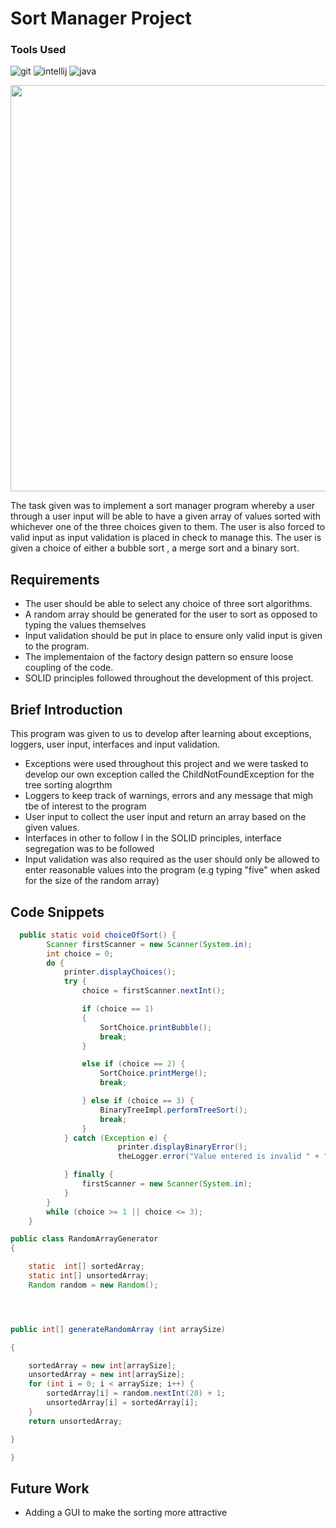 # Sort Manager Project

### Tools Used

![git](https://img.shields.io/badge/git-%23F05032.svg?&style=for-the-badge&logo=git&logoColor=white)
![intellij](https://img.shields.io/badge/intelliJ%20IDEA-%23000000.svg?&style=for-the-badge&logo=intellij-idea&logoColor=white)
![java](https://img.shields.io/badge/java-%23ED8B00.svg?&style=for-the-badge&logo=java&logoColor=white)

<img src = "https://embed-ssl.wistia.com/deliveries/70d6f4e10e2badb5ef394f00c17ad2bc1c14f6e7.jpg" width = "650px" >

The task given was to implement a sort manager program whereby a user through a user input will be able to have a given array of values sorted with whichever one of the three choices given to them. The user is also forced to valid input as input validation is placed in check to manage this. The user is given a choice of either a bubble sort , a merge sort and a binary sort.





 
  

## Requirements 
- The user should be able to select any choice of three sort algorithms.
- A random array should be generated for the user to sort as opposed to typing the values themselves
- Input validation should be put in place to ensure only valid input is given to the program.
- The implementaion of the factory design pattern so ensure loose coupling of the code.
- SOLID principles followed throughout the development of this project.

## Brief Introduction

This program was given to us to develop after learning about exceptions, loggers, user input, interfaces and input validation.

- Exceptions were used throughout this project and we were tasked to develop our own exception called the ChildNotFoundException for the tree sorting alogrthm
- Loggers to keep track of warnings, errors and any message that migh tbe of interest to the program
- User input to collect the user input and return an array based on the given values.
- Interfaces in other to follow I in the SOLID principles, interface segregation was to be followed
- Input validation was also required as the user should only be allowed to enter reasonable values into the program (e.g typing "five" when asked for the size of the random array)


## Code Snippets

```java
  public static void choiceOfSort() {
        Scanner firstScanner = new Scanner(System.in);
        int choice = 0;
        do {
            printer.displayChoices();
            try {
                choice = firstScanner.nextInt();

                if (choice == 1)
                {
                    SortChoice.printBubble();
                    break;
                }

                else if (choice == 2) {
                    SortChoice.printMerge();
                    break;

                } else if (choice == 3) {
                    BinaryTreeImpl.performTreeSort();
                    break;
                }
            } catch (Exception e) {
                        printer.displayBinaryError();
                        theLogger.error("Value entered is invalid " + " " + e.getMessage());

            } finally {
                firstScanner = new Scanner(System.in);
            }
        }
        while (choice >= 1 || choice <= 3);
    }
```

```java
public class RandomArrayGenerator
{

    static  int[] sortedArray;
    static int[] unsortedArray;
    Random random = new Random();




public int[] generateRandomArray (int arraySize)

{

    sortedArray = new int[arraySize];
    unsortedArray = new int[arraySize];
    for (int i = 0; i < arraySize; i++) {
        sortedArray[i] = random.nextInt(20) + 1;
        unsortedArray[i] = sortedArray[i];
    }
    return unsortedArray;

}

}
```

## Future Work

- Adding a GUI to make the sorting more attractive
